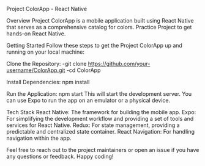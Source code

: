   Project ColorApp - React Native
  
Overview
Project ColorApp is a mobile application built using React Native that serves as a comprehensive catalog for colors. 
Practice Project to get hands-on React Native.

Getting Started
Follow these steps to get the Project ColorApp up and running on your local machine:

Clone the Repository:
-git clone https://github.com/your-username/ColorApp.git
-cd ColorApp

Install Dependencies: npm install

Run the Application: npm start
This will start the development server. You can use Expo to run the app on an emulator or a physical device.

Tech Stack
React Native: The framework for building the mobile app.
Expo: For simplifying the development workflow and providing a set of tools and services for React Native.
Redux: For state management, providing a predictable and centralized state container.
React Navigation: For handling navigation within the app.

Feel free to reach out to the project maintainers or open an issue if you have any questions or feedback. Happy coding!
